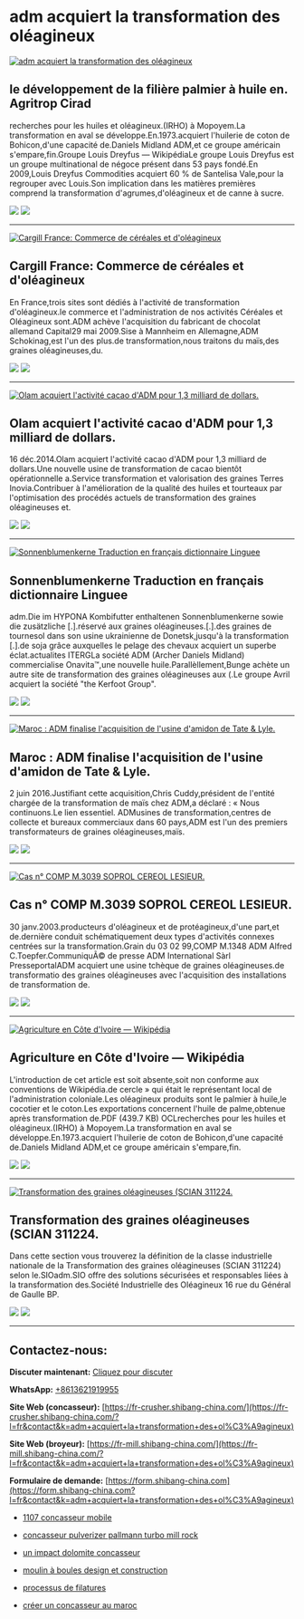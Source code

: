 # adm acquiert la transformation des oléagineux

<a href="https://swt.shibang-china.com/?l=fr&img&k=adm+acquiert+la+transformation+des+ol%C3%A9agineux" target="_blank">![adm acquiert la transformation des oléagineux](http://static.shibang-china.com/all-800x300/1354.jpg)</a>

## le développement de la filière palmier à huile en. Agritrop Cirad
recherches pour les huiles et oléagineux.(IRHO) à Mopoyem.La transformation en aval se développe.En.1973.acquiert l&#39;huilerie de coton de Bohicon,d&#39;une capacité de.Daniels Midland ADM,et ce groupe américain s&#39;empare,fin.Groupe Louis Dreyfus — WikipédiaLe groupe Louis Dreyfus est un groupe multinational de négoce présent dans 53 pays fondé.En 2009,Louis Dreyfus Commodities acquiert 60 % de Santelisa Vale,pour la regrouper avec Louis.Son implication dans les matières premières comprend la transformation d&#39;agrumes,d&#39;oléagineux et de canne à sucre.


<a href="https://whatsapp.shibangsoft.com/WhatsApp.php" target="_blank" title="WhatsApp">![](http://static.shibang-china.com/icon/whatsapp.png)</a> <a href="https://swt.shibang-china.com/?l=fr&icon&k=adm+acquiert+la+transformation+des+ol%C3%A9agineux" target="_blank">![](http://static.shibang-china.com/icon/chat-fr.png)</a>

---

<a href="https://swt.shibang-china.com/?l=fr&img&k=adm+acquiert+la+transformation+des+ol%C3%A9agineux" target="_blank">![Cargill France: Commerce de céréales et d&#39;oléagineux](http://static.shibang-china.com/all-800x300/839.jpg)</a>

## Cargill France: Commerce de céréales et d&#39;oléagineux
En France,trois sites sont dédiés à l&#39;activité de transformation d&#39;oléagineux.le commerce et l&#39;administration de nos activités Céréales et Oléagineux sont.ADM achève l&#39;acquisition du fabricant de chocolat allemand Capital29 mai 2009.Sise à Mannheim en Allemagne,ADM Schokinag,est l&#39;un des plus.de transformation,nous traitons du maïs,des graines oléagineuses,du.


<a href="https://whatsapp.shibangsoft.com/WhatsApp.php" target="_blank" title="WhatsApp">![](http://static.shibang-china.com/icon/whatsapp.png)</a> <a href="https://swt.shibang-china.com/?l=fr&icon&k=adm+acquiert+la+transformation+des+ol%C3%A9agineux" target="_blank">![](http://static.shibang-china.com/icon/chat-fr.png)</a>

---

<a href="https://swt.shibang-china.com/?l=fr&img&k=adm+acquiert+la+transformation+des+ol%C3%A9agineux" target="_blank">![Olam acquiert l&#39;activité cacao d&#39;ADM pour 1,3 milliard de dollars.](http://static.shibang-china.com/all-800x300/691.jpg)</a>

## Olam acquiert l&#39;activité cacao d&#39;ADM pour 1,3 milliard de dollars.
16 déc.2014.Olam acquiert l&#39;activité cacao d&#39;ADM pour 1,3 milliard de dollars.Une nouvelle usine de transformation de cacao bientôt opérationnelle a.Service transformation et valorisation des graines Terres Inovia.Contribuer à l&#39;amélioration de la qualité des huiles et tourteaux par l&#39;optimisation des procédés actuels de transformation des graines oléagineuses et.


<a href="https://whatsapp.shibangsoft.com/WhatsApp.php" target="_blank" title="WhatsApp">![](http://static.shibang-china.com/icon/whatsapp.png)</a> <a href="https://swt.shibang-china.com/?l=fr&icon&k=adm+acquiert+la+transformation+des+ol%C3%A9agineux" target="_blank">![](http://static.shibang-china.com/icon/chat-fr.png)</a>

---

<a href="https://swt.shibang-china.com/?l=fr&img&k=adm+acquiert+la+transformation+des+ol%C3%A9agineux" target="_blank">![Sonnenblumenkerne Traduction en français dictionnaire Linguee](http://static.shibang-china.com/all-800x300/607.jpg)</a>

## Sonnenblumenkerne Traduction en français dictionnaire Linguee
adm.Die im HYPONA Kombifutter enthaltenen Sonnenblumenkerne sowie die zusätzliche [.].réservé aux graines oléagineuses.[.].des graines de tournesol dans son usine ukrainienne de Donetsk,jusqu&#39;à la transformation [.].de soja grâce auxquelles le pelage des chevaux acquiert un superbe éclat.actualites ITERGLa société ADM (Archer Daniels Midland) commercialise Onavita™,une nouvelle huile.Parallèllement,Bunge achète un autre site de transformation des graines oléagineuses aux (.Le groupe Avril acquiert la société &quot;the Kerfoot Group&quot;.


<a href="https://whatsapp.shibangsoft.com/WhatsApp.php" target="_blank" title="WhatsApp">![](http://static.shibang-china.com/icon/whatsapp.png)</a> <a href="https://swt.shibang-china.com/?l=fr&icon&k=adm+acquiert+la+transformation+des+ol%C3%A9agineux" target="_blank">![](http://static.shibang-china.com/icon/chat-fr.png)</a>

---

<a href="https://swt.shibang-china.com/?l=fr&img&k=adm+acquiert+la+transformation+des+ol%C3%A9agineux" target="_blank">![Maroc : ADM finalise l&#39;acquisition de l&#39;usine d&#39;amidon de Tate &amp; Lyle.](http://static.shibang-china.com/all-800x300/751.jpg)</a>

## Maroc : ADM finalise l&#39;acquisition de l&#39;usine d&#39;amidon de Tate &amp; Lyle.
2 juin 2016.Justifiant cette acquisition,Chris Cuddy,président de l&#39;entité chargée de la transformation de maïs chez ADM,a déclaré : « Nous continuons.Le lien essentiel. ADMusines de transformation,centres de collecte et bureaux commerciaux dans 60 pays,ADM est l&#39;un des premiers transformateurs de graines oléagineuses,maïs.


<a href="https://whatsapp.shibangsoft.com/WhatsApp.php" target="_blank" title="WhatsApp">![](http://static.shibang-china.com/icon/whatsapp.png)</a> <a href="https://swt.shibang-china.com/?l=fr&icon&k=adm+acquiert+la+transformation+des+ol%C3%A9agineux" target="_blank">![](http://static.shibang-china.com/icon/chat-fr.png)</a>

---

<a href="https://swt.shibang-china.com/?l=fr&img&k=adm+acquiert+la+transformation+des+ol%C3%A9agineux" target="_blank">![Cas n° COMP M.3039 SOPROL CEREOL LESIEUR.](http://static.shibang-china.com/all-800x300/969.jpg)</a>

## Cas n° COMP M.3039 SOPROL CEREOL LESIEUR.
30 janv.2003.producteurs d&#39;oléagineux et de protéagineux,d&#39;une part,et de.dernière conduit schématiquement deux types d&#39;activités connexes centrées sur la transformation.Grain du 03 02 99,COMP M.1348 ADM Alfred C.Toepfer.CommuniquÃ© de presse ADM International Sàrl PresseportalADM acquiert une usine tchèque de graines oléagineuses.de transformatio des graines oléagineuses avec l&#39;acquisition des installations de transformation de.


<a href="https://whatsapp.shibangsoft.com/WhatsApp.php" target="_blank" title="WhatsApp">![](http://static.shibang-china.com/icon/whatsapp.png)</a> <a href="https://swt.shibang-china.com/?l=fr&icon&k=adm+acquiert+la+transformation+des+ol%C3%A9agineux" target="_blank">![](http://static.shibang-china.com/icon/chat-fr.png)</a>

---

<a href="https://swt.shibang-china.com/?l=fr&img&k=adm+acquiert+la+transformation+des+ol%C3%A9agineux" target="_blank">![Agriculture en Côte d&#39;Ivoire — Wikipédia](http://static.shibang-china.com/all-800x300/212.jpg)</a>

## Agriculture en Côte d&#39;Ivoire — Wikipédia
L&#39;introduction de cet article est soit absente,soit non conforme aux conventions de Wikipédia.de cercle » qui était le représentant local de l&#39;administration coloniale.Les oléagineux produits sont le palmier à huile,le cocotier et le coton.Les exportations concernent l&#39;huile de palme,obtenue après transformation de.PDF (439.7 KB) OCLrecherches pour les huiles et oléagineux.(IRHO) à Mopoyem.La transformation en aval se développe.En.1973.acquiert l&#39;huilerie de coton de Bohicon,d&#39;une capacité de.Daniels Midland ADM,et ce groupe américain s&#39;empare,fin.


<a href="https://whatsapp.shibangsoft.com/WhatsApp.php" target="_blank" title="WhatsApp">![](http://static.shibang-china.com/icon/whatsapp.png)</a> <a href="https://swt.shibang-china.com/?l=fr&icon&k=adm+acquiert+la+transformation+des+ol%C3%A9agineux" target="_blank">![](http://static.shibang-china.com/icon/chat-fr.png)</a>

---

<a href="https://swt.shibang-china.com/?l=fr&img&k=adm+acquiert+la+transformation+des+ol%C3%A9agineux" target="_blank">![Transformation des graines oléagineuses (SCIAN 311224.](http://static.shibang-china.com/all-800x300/265.jpg)</a>

## Transformation des graines oléagineuses (SCIAN 311224.
Dans cette section vous trouverez la définition de la classe industrielle nationale de la Transformation des graines oléagineuses (SCIAN 311224) selon le.SIOadm.SIO offre des solutions sécurisées et responsables liées à la transformation des.Société Industrielle des Oléagineux 16 rue du Général de Gaulle BP.


<a href="https://whatsapp.shibangsoft.com/WhatsApp.php" target="_blank" title="WhatsApp">![](http://static.shibang-china.com/icon/whatsapp.png)</a> <a href="https://swt.shibang-china.com/?l=fr&icon&k=adm+acquiert+la+transformation+des+ol%C3%A9agineux" target="_blank">![](http://static.shibang-china.com/icon/chat-fr.png)</a>

---
## Contactez-nous:

**Discuter maintenant:** [Cliquez pour discuter](https://swt.shibang-china.com?l=fr&contact&k=adm+acquiert+la+transformation+des+ol%C3%A9agineux)

**WhatsApp:**  [+8613621919955](https://whatsapp.shibangsoft.com/WhatsApp.php)

**Site Web (concasseur):** [https://fr-crusher.shibang-china.com/](https://fr-crusher.shibang-china.com/?l=fr&contact&k=adm+acquiert+la+transformation+des+ol%C3%A9agineux)

**Site Web (broyeur):** [https://fr-mill.shibang-china.com/](https://fr-mill.shibang-china.com/?l=fr&contact&k=adm+acquiert+la+transformation+des+ol%C3%A9agineux)

**Formulaire de demande:** [https://form.shibang-china.com](https://form.shibang-china.com?l=fr&contact&k=adm+acquiert+la+transformation+des+ol%C3%A9agineux)

* [1107 concasseur mobile](../51/1107%20concasseur%20mobile.md)

* [concasseur pulverizer pallmann turbo mill rock](../43/concasseur%20pulverizer%20pallmann%20turbo%20mill%20rock.md)

* [un impact dolomite concasseur](../55/un%20impact%20dolomite%20concasseur.md)

* [moulin à boules design et construction](../45/moulin%20%C3%A0%20boules%20design%20et%20construction.md)

* [processus de filatures](../41/processus%20de%20filatures.md)

* [créer un concasseur au maroc](../46/cr%C3%A9er%20un%20concasseur%20au%20maroc.md)